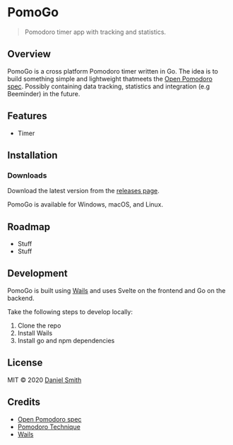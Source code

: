 # PomoGo

> Pomodoro timer app with tracking and statistics.

## Overview

PomoGo is a cross platform Pomodoro timer written in Go. The idea is to build something simple and lightweight thatmeets
the [Open Pomodoro spec](https://github.com/open-pomodoro/open-pomodoro-format). Possibly containing data tracking,
statistics and integration (e.g Beeminder) in the future.

## Features

- Timer

## Installation

### Downloads

Download the latest version from the [releases page](https://github.com/KyteProject/pomogohard/releases).

PomoGo is available for Windows, macOS, and Linux.

## Roadmap

* Stuff
* Stuff

## Development

PomoGo is built using [Wails](https://wails.app/) and uses Svelte on the frontend and Go on the backend.

Take the following steps to develop locally:

1. Clone the repo
2. Install Wails
3. Install go and npm dependencies

## License

MIT &copy; 2020 [Daniel Smith](https://github.com/KyteProject)

## Credits

* [Open Pomodoro spec](https://github.com/open-pomodoro/open-pomodoro-format)
* [Pomodoro Technique](https://en.wikipedia.org/wiki/Pomodoro_Technique)
* [Wails](https://wails.app/)
